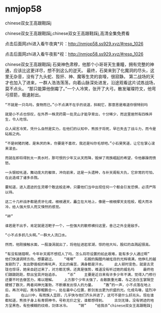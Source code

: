 # nmjop58
chinese双女王高跟鞋踩j

chinese双女王高跟鞋踩j,chinese双女王高跟鞋踩j,高清全集免费看

点击后面网zhi进入看午夜爽*片：http://nmjop58.ss929.xyz/#resp_1026

点击后面网zhi进入看午夜影*视：http://nmjop58.ss929.xyz/#resp_1026

chinese双女王高跟鞋踩j    石昊神色肃穆，他那个小哥哥天生重瞳，拥有完整的神通，应该比这更详尽，想不到这么的逆天。    最终，石昊来到了化魔洞的尽头，这里无杂音，没有了九头蛇、狴犴、神、魔等生灵的哀嚎，很寂静。    第二战场的天才也加入了进来，一群人浩浩荡荡，向着山脉深处进发，沿途观看这片试炼战场，莫不点头。    “那只能算他倒霉了。”一个人冷笑，张开了大弓，散发璀璨符文，他弯弓搭箭，极速射出。

    “不就是一只鸟吗，食物而已。”小不点满不在乎的说道，斜睨它，那意思是难道你很特别吗

    就是小不点也惊叹，在外界一株灵药需一处灵山才能孕育出，十分稀少，而这里居然有四株并生，令人吃惊。

    众人闻言冷笑，凭什么自然是实力，在他们的认知中，熊孩子将死，早已失去了战斗力，而今是砧板之肉。

    “不是树猪的猪，是朱厌的朱，你要是不喜欢，我还是叫你毛球吧。”小石昊笑道，让它在掌心滚来滚去。

    而就在即将得到太一真水时，那可恨的少年又从天而降，毁掉了雨族崛起的希望，令他暴躁而愤怒。

    一头银蛟吼道，舞动庞大的躯体，冲向前来，这是一头遗种，与补天阁有大仇，它非常的可怕，在此造成了诸多杀戮。

    要知道，进入遗迹的生灵哪个敢这般走神，只要他们当中出现任何一个都会引发恐惧，必须严阵以待。

    这二十几杆战矛都是虎牙化成，根根通天，矗立在大地上，像是一根根撑天支柱般，粗大而冰冷，给人强大惊人而又悚然的感觉。

    “砰”

    谁若是不出手，肯定就是活靶子一个，一些强大的散修横扫这里，舍己之外全是敌手。

    “小不点多抓几头啊。”一群大人流口水。

    然而，他刚接触水面，一股漩涡就出了，将他扯进岩浆湖，惊的他大叫，殷红的血溅起很高。

    “有没有搞错啊，今年补天阁不想招人了吗，怎么将符设置的如此艰难，能有多少人通过啊”    他们快速调转方向，想要避过。    “喀嚓”    石毅的胸膛内被炫目的光辉填满，他挣扎的越发剧烈了，发出野兽般的嘶吼声，无比的痛苦，满身都是汗水。    此人顿时变色，就是古灵珑也惊讶，她亲自赶过来了，对方都无惧，还真是强势，难道没有听过她的威名吗    最终他们踉踉跄跄，祭出宝具开始追杀。    “杀”    主要是近日来有许多少年不满，觉得入门修行还要不时去做苦力，难以理解。    上方那个少年太强了，击散数重光幕，与之洁白玉掌隔空硬撼了数次，两者间神光蓬勃，不断爆发出惊人的力量。    “轰”的一声，小不点落在地上后，再次冲起，竟与那鲲鹏合一，处在最中心位置，断剑发出更为炽盛的光。化成鸟喙，猛烈冲去。    在山川中，有雨族人显踪，几乎快与他们齐头并进了，这可不是什么好兆头。现在谁都知道，熊孩子身上有青铜神书，号称无价之宝，谁都想得到。    古剑无锋，没有锈迹的地方呈黑色，有些模糊的纹络，剑体冰冷。    “锵”    “给我杀”chinese双女王高跟鞋踩j
